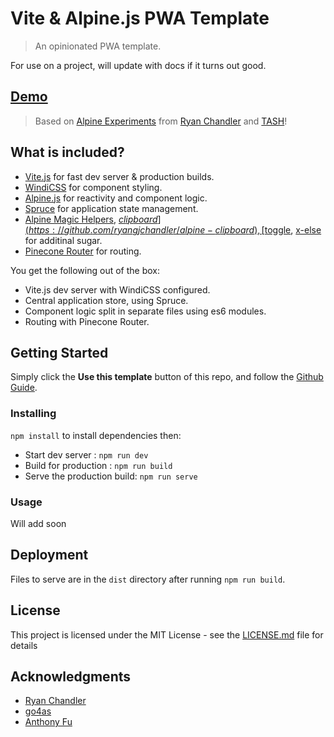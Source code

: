# Vite & Alpine.js PWA Template

> An opinionated PWA template.

For use on a project, will update with docs if it turns out good.

## [Demo](https://vite-alpine-pwa.vercel.app/)

> Based on [Alpine Experiments](https://github.com/ryangjchandler/alpine-experiments) from [Ryan Chandler](https://github.com/ryangjchandler) and [TASH](https://github.com/go4cas/tash-starter-template)!

## What is included?

-   [Vite.js](https://vitejs.dev) for fast dev server & production builds.
-   [WindiCSS](https://windicss.org) for component styling.
-   [Alpine.js](https://github.com/alpinejs/alpine) for reactivity and component logic.
-   [Spruce](https://github.com/ryangjchandler/spruce) for application state management.
-   [Alpine Magic Helpers](https://github.com/KevinBatdorf/alpine-magic-helpers), [$clipboard](https://github.com/ryangjchandler/alpine-clipboard), [$toggle](https://github.com/ryangjchandler/alpine-toggle), [x-else](https://github.com/ryangjchandler/x-else) for additinal sugar.
-   [Pinecone Router](https://github.com/rehhouari/alpine-router) for routing.

You get the following out of the box:

-   Vite.js dev server with WindiCSS configured.
-   Central application store, using Spruce.
-   Component logic split in separate files using es6 modules.
-   Routing with Pinecone Router.

## Getting Started

Simply click the **Use this template** button of this repo, and follow the [Github Guide](https://docs.github.com/en/github/creating-cloning-and-archiving-repositories/creating-a-repository-from-a-template).

### Installing

`npm install` to install dependencies then:

-   Start dev server : `npm run dev`
-   Build for production : `npm run build`
-   Serve the production build: `npm run serve`

### Usage

Will add soon

## Deployment

Files to serve are in the `dist` directory after running `npm run build`.

## License

This project is licensed under the MIT License - see the [LICENSE.md](LICENSE.md) file for details

## Acknowledgments

-   [Ryan Chandler](https://github.com/ryangjchandler)
-   [go4as](https://github.com/go4cas/tash-starter-template)
-   [Anthony Fu](https://github.com/antfu)
